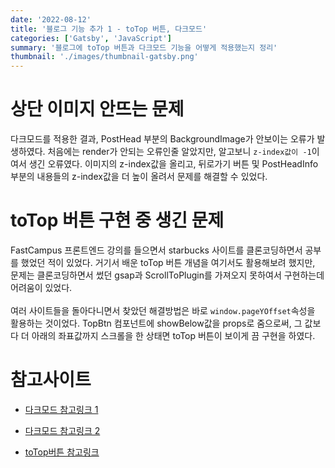 ```yaml
---
date: '2022-08-12'
title: '블로그 기능 추가 1 - toTop 버튼, 다크모드'
categories: ['Gatsby', 'JavaScript']
summary: '블로그에 toTop 버튼과 다크모드 기능을 어떻게 적용했는지 정리'
thumbnail: './images/thumbnail-gatsby.png'
---
```


# 상단 이미지 안뜨는 문제

다크모드를 적용한 결과, PostHead 부분의 BackgroundImage가 안보이는 오류가 발생하였다. 처음에는 render가 안되는 오류인줄 알았지만, 알고보니 `z-index값이 -1`이여서 생긴 오류였다. 이미지의 z-index값을 올리고, 뒤로가기 버튼 및 PostHeadInfo 부분의 내용들의 z-index값을 더 높이 올려서 문제를 해결할 수 있었다.

# toTop 버튼 구현 중 생긴 문제

FastCampus 프론트엔드 강의를 들으면서 starbucks 사이트를 클론코딩하면서 공부를 했었던 적이 있었다. 거기서 배운 toTop 버튼 개념을 여기서도 활용해보려 했지만, 문제는 클론코딩하면서 썼던 gsap과 ScrollToPlugin를 가져오지 못하여서 구현하는데 어려움이 있었다.
<br/><br/>
여러 사이트들을 돌아다니면서 찾았던 해결방법은 바로 `window.pageYOffset`속성을 활용하는 것이었다. TopBtn 컴포넌트에 showBelow값을 props로 줌으로써, 그 값보다 더 아래의 좌표값까지 스크롤을 한 상태면 toTop 버튼이 보이게 끔 구현을 하였다.

# 참고사이트

- [다크모드 참고링크 1](https://javascript.plainenglish.io/how-to-add-dark-mode-to-a-gatsby-site-2638fc841038)

- [다크모드 참고링크 2](https://www.gatsbyjs.com/plugins/gatsby-plugin-dark-mode/)

- [toTop버튼 참고링크](https://juliapottinger.com/react-gatsby-scroll-to-top/)
